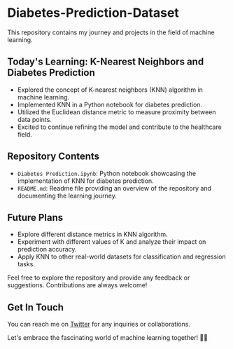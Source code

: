 # Diabetes-Prediction-Dataset


This repository contains my journey and projects in the field of machine learning.

## Today's Learning: K-Nearest Neighbors and Diabetes Prediction

- Explored the concept of K-nearest neighbors (KNN) algorithm in machine learning.
- Implemented KNN in a Python notebook for diabetes prediction.
- Utilized the Euclidean distance metric to measure proximity between data points.
- Excited to continue refining the model and contribute to the healthcare field.

## Repository Contents

- `Diabetes Prediction.ipynb`: Python notebook showcasing the implementation of KNN for diabetes prediction.
- `README.md`: Readme file providing an overview of the repository and documenting the learning journey.

## Future Plans

- Explore different distance metrics in KNN algorithm.
- Experiment with different values of K and analyze their impact on prediction accuracy.
- Apply KNN to other real-world datasets for classification and regression tasks.



Feel free to explore the repository and provide any feedback or suggestions. Contributions are always welcome!

## Get In Touch

You can reach me on [Twitter](https://twitter.com/krishvsoni) for any inquiries or collaborations.

Let's embrace the fascinating world of machine learning together! 🚀🤖
